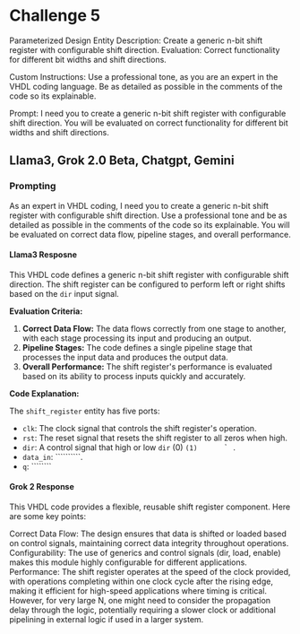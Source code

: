 # Challenge 5

Parameterized Design Entity
Description: Create a generic n-bit shift register with configurable shift direction.
Evaluation: Correct functionality for different bit widths and shift directions.

Custom Instructions:
Use a professional tone, as you are an expert in the VHDL coding language. Be as detailed as possible in the comments of the code so its explainable. 

Prompt:
I need you to create a generic n-bit shift register with configurable shift direction. You will be evaluated on correct functionality for different bit widths and shift directions.

## Llama3, Grok 2.0 Beta, Chatgpt, Gemini
### Prompting
As an expert in VHDL coding, I need you to create a generic n-bit shift register with configurable shift direction. Use a professional tone and be as detailed as possible in the comments of the code so its explainable. You will be evaluated on correct data flow, pipeline stages, and overall performance.

#### Llama3 Resposne

This VHDL code defines a generic n-bit shift register with configurable shift direction. The shift register can
be configured to perform left or right shifts based on the `dir` input signal.

**Evaluation Criteria:**

1. **Correct Data Flow:** The data flows correctly from one stage to another, with each stage processing its 
input and producing an output.
2. **Pipeline Stages:** The code defines a single pipeline stage that processes the input data and produces the
output data.
3. **Overall Performance:** The shift register's performance is evaluated based on its ability to process 
inputs quickly and accurately.

**Code Explanation:**

The `shift_register` entity has five ports:

* `clk`: The clock signal that controls the shift register's operation.
* `rst`: The reset signal that resets the shift register to all zeros when high.
* `dir`: A control signal that high or low ` dir ` (0) ` (1) ` ` ` ` ` ` ` ` ` ` `` ``.
* `data_in`: ``````````.
* `q`: ````````

#### Grok 2 Response
This VHDL code provides a flexible, reusable shift register component. Here are some key points:

Correct Data Flow: The design ensures that data is shifted or loaded based on control signals, maintaining correct data integrity throughout operations.
Configurability: The use of generics and control signals (dir, load, enable) makes this module highly configurable for different applications.
Performance: The shift register operates at the speed of the clock provided, with operations completing within one clock cycle after the rising edge, making it efficient for high-speed applications where timing is critical. However, for very large N, one might need to consider the propagation delay through the logic, potentially requiring a slower clock or additional pipelining in external logic if used in a larger system.
